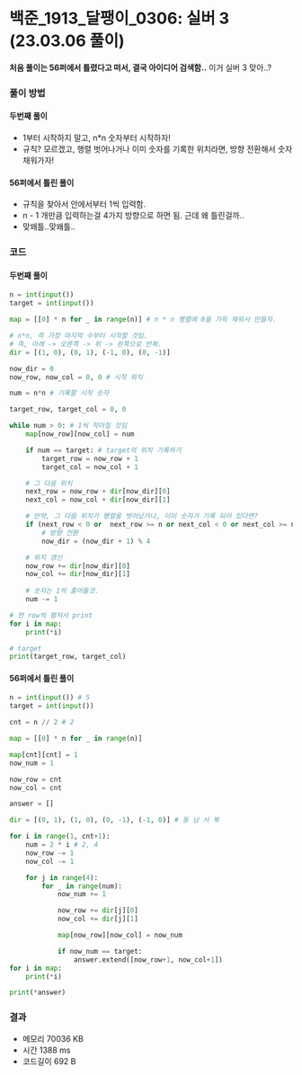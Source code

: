 # 백준_1913_달팽이_0306: 실버 3 (23.03.06 풀이)
**처음 풀이는 56퍼에서 틀렸다고 떠서, 결국 아이디어 검색함..**
이거 실버 3 맞아..?


### 풀이 방법
#### 두번째 풀이
- 1부터 시작하지 말고, n*n 숫자부터 시작하자!
- 규칙? 모르겠고, 행렬 벗어나거나 이미 숫자를 기록한 위치라면, 방향 전환해서 숫자 채워가자!

#### 56퍼에서 틀린 풀이
- 규칙을 찾아서 안에서부터 1씩 입력함.
- n - 1 개만큼 입력하는걸 4가지 방향으로 하면 됨. 근데 왜 틀린걸까..
- 맞왜틀..맞왜틀..

### 코드
#### 두번째 풀이
```python
n = int(input())
target = int(input())

map = [[0] * n for _ in range(n)] # n * n 행렬에 0을 가득 채워서 만들자.

# n*n, 즉 가장 마지막 수부터 시작할 것임.
# 즉, 아래 -> 오른쪽 -> 위 -> 왼쪽으로 반복.
dir = [(1, 0), (0, 1), (-1, 0), (0, -1)]

now_dir = 0
now_row, now_col = 0, 0 # 시작 위치

num = n*n # 기록할 시작 숫자

target_row, target_col = 0, 0

while num > 0: # 1씩 작아질 것임
    map[now_row][now_col] = num

    if num == target: # target의 위치 기록하기
        target_row = now_row + 1
        target_col = now_col + 1

    # 그 다음 위치
    next_row = now_row + dir[now_dir][0]
    next_col = now_col + dir[now_dir][1]

    # 만약, 그 다음 위치가 행렬을 벗어났거나, 이미 숫자가 기록 되어 있다면?
    if (next_row < 0 or  next_row >= n or next_col < 0 or next_col >= n or map[next_row][next_col] != 0):
        # 방향 전환
        now_dir = (now_dir + 1) % 4

    # 위치 갱신
    now_row += dir[now_dir][0]
    now_col += dir[now_dir][1]
    
    # 숫자는 1씩 줄어들것.
    num -= 1

# 한 row씩 펼처서 print
for i in map:
    print(*i)

# target 
print(target_row, target_col)
```

#### 56퍼에서 틀린 풀이
```python
n = int(input()) # 5
target = int(input())

cnt = n // 2 # 2

map = [[0] * n for _ in range(n)]

map[cnt][cnt] = 1
now_num = 1

now_row = cnt
now_col = cnt

answer = []

dir = [(0, 1), (1, 0), (0, -1), (-1, 0)] # 동 남 서 북

for i in range(1, cnt+1):
    num = 2 * i # 2, 4
    now_row -= 1
    now_col -= 1

    for j in range(4):
        for _ in range(num):
            now_num += 1

            now_row += dir[j][0]
            now_col += dir[j][1]

            map[now_row][now_col] = now_num

            if now_num == target:
                answer.extend([now_row+1, now_col+1])
for i in map:
    print(*i)

print(*answer)
```

### 결과
- 메모리 70036 KB
- 시간 1388 ms
- 코드길이 692 B
